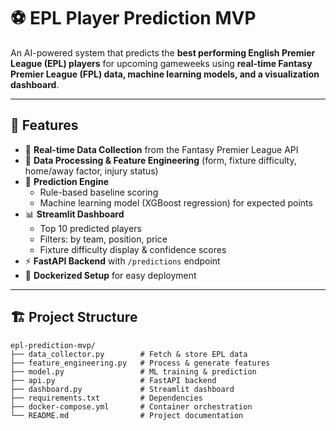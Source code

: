 # ⚽ EPL Player Prediction MVP

An AI-powered system that predicts the **best performing English Premier League (EPL) players** for upcoming gameweeks using **real-time Fantasy Premier League (FPL) data, machine learning models, and a visualization dashboard**.

---

## 📌 Features
- 🔄 **Real-time Data Collection** from the Fantasy Premier League API  
- 🧹 **Data Processing & Feature Engineering** (form, fixture difficulty, home/away factor, injury status)  
- 🤖 **Prediction Engine**  
  - Rule-based baseline scoring  
  - Machine learning model (XGBoost regression) for expected points  
- 📊 **Streamlit Dashboard**  
  - Top 10 predicted players  
  - Filters: by team, position, price  
  - Fixture difficulty display & confidence scores  
- ⚡ **FastAPI Backend** with `/predictions` endpoint  
- 🐳 **Dockerized Setup** for easy deployment  

---

## 🏗️ Project Structure
```plaintext
epl-prediction-mvp/
├── data_collector.py        # Fetch & store EPL data
├── feature_engineering.py   # Process & generate features
├── model.py                 # ML training & prediction
├── api.py                   # FastAPI backend
├── dashboard.py             # Streamlit dashboard
├── requirements.txt         # Dependencies
├── docker-compose.yml       # Container orchestration
└── README.md                # Project documentation

